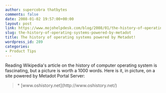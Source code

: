 ```yaml
---
author: supercobra thatbytes
comments: false
date: 2008-01-02 19:57:00+00:00
layout: post
link: https://www.mojohelpdesk.com/blog/2008/01/the-history-of-operating-systems-powered-by-metadot/
slug: the-history-of-operating-systems-powered-by-metadot
title: The history of operating systems powered by Metadot!
wordpress_id: 289
categories:
- Product Tips
---
```


Reading Wikipedia's article on the history of computer operating system is fascinating, but a picture is worth a 1000 words. Here is it, in picture, on a site powered by Metadot Portal Server:  


<blockquote>  * [www.oshistory.net](http://www.oshistory.net/)  

> </blockquote>
